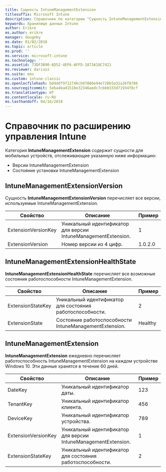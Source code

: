 ```yaml
---
title: Сущность IntuneManagementExtension
titlesuffix: Microsoft Intune
description: Справочник по категории "Сущность IntuneManagementExtension" коллекций сущностей в API хранилища данных Intune.
keywords: Хранилище данных Intune
author: Erikre
ms.author: erikre
manager: dougeby
ms.date: 01/02/2018
ms.topic: article
ms.prod: ''
ms.service: microsoft-intune
ms.technology: ''
ms.assetid: 73DF3B90-6D52-4EF6-AFFD-1873A18C7421
ms.reviewer: dariusz
ms.suite: ems
ms.custom: intune-classic
ms.openlocfilehash: bd4ddf9712746cb97886e94e728b5a31a26f8786
ms.sourcegitcommit: 5eba4bad151be32346aedc7cbb0333d71934f8cf
ms.translationtype: HT
ms.contentlocale: ru-RU
ms.lasthandoff: 04/16/2018
---
```

# <a name="reference-for-intune-management-extension"></a>Справочник по расширению управления Intune

Категория **IntuneManagementExtension** содержит сущности для мобильных устройств, отслеживающие указанную ниже информацию:

  -  Версии IntuneManagementExtension
  -  Состояние установки IntuneManagementExtension

## <a name="intunemanagementextensionversion"></a>IntuneManagementExtensionVersion

Сущность **IntuneManagementExtensionVersion** перечисляет все версии, используемые IntuneManagementExtension.

| Свойство  | Описание | Пример |
|---------|------------|--------|
| ExtensionVersionKey |Уникальный идентификатор для версии IntuneManagementExtension. | 1 |
| ExtensionVersion |Номер версии из 4 цифр. |1.0.2.0 |

## <a name="intunemanagementextensionhealthstate"></a>IntuneManagementExtensionHealthState

**IntuneManagementExtensionHealthState** перечисляет все возможные состояния работоспособности IntuneManagementExtension.

| Свойство  | Описание | Пример |
|---------|------------|--------|
| ExtensionStateKey |Уникальный идентификатор для состояния работоспособности. | 2 |
| ExtensionState |Состояние работоспособности IntuneManagementExtension. | Healthy |

## <a name="intunemanagementextension"></a>IntuneManagementExtension

**IntuneManagementExtension** ежедневно перечисляет работоспособность IntuneManagementExtension на каждом устройстве Windows 10.
Эти данные хранятся в течение 60 дней. 


|      Свойство       |                         Описание                         | Пример |
|---------------------|-------------------------------------------------------------|---------|
|       DateKey       |               Уникальный идентификатор даты.                |   123   |
|      TenantKey      |              Уникальный идентификатор клиента.               |   456   |
|      DeviceKey      |              Уникальный идентификатор устройства.               |   789   |
| ExtensionVersionKey | Уникальный идентификатор для версии IntuneManagementExtension. |    1    |
|  ExtensionStateKey  |             Уникальный идентификатор для состояния работоспособности.              |    2    |

